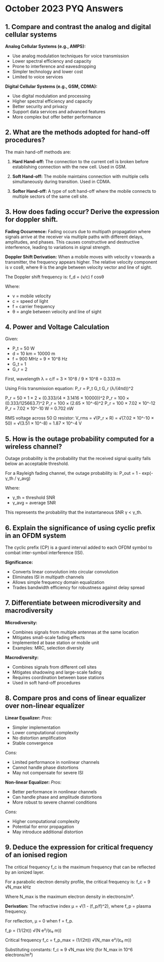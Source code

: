 # October 2023 PYQ Answers

## 1. Compare and contrast the analog and digital cellular systems

**Analog Cellular Systems (e.g., AMPS):**
- Use analog modulation techniques for voice transmission
- Lower spectral efficiency and capacity
- Prone to interference and eavesdropping
- Simpler technology and lower cost
- Limited to voice services

**Digital Cellular Systems (e.g., GSM, CDMA):**
- Use digital modulation and processing
- Higher spectral efficiency and capacity
- Better security and privacy
- Support data services and advanced features
- More complex but offer better performance

## 2. What are the methods adopted for hand-off procedures?

The main hand-off methods are:

1. **Hard Hand-off:** The connection to the current cell is broken before establishing connection with the new cell. Used in GSM.

2. **Soft Hand-off:** The mobile maintains connection with multiple cells simultaneously during transition. Used in CDMA.

3. **Softer Hand-off:** A type of soft hand-off where the mobile connects to multiple sectors of the same cell site.

## 3. How does fading occur? Derive the expression for doppler shift.

**Fading Occurrence:**
Fading occurs due to multipath propagation where signals arrive at the receiver via multiple paths with different delays, amplitudes, and phases. This causes constructive and destructive interference, leading to variations in signal strength.

**Doppler Shift Derivation:**
When a mobile moves with velocity v towards a transmitter, the frequency appears higher. The relative velocity component is v cosθ, where θ is the angle between velocity vector and line of sight.

The Doppler shift frequency is:
f_d = (v/c) f cosθ

Where:
- v = mobile velocity
- c = speed of light
- f = carrier frequency
- θ = angle between velocity and line of sight

## 4. Power and Voltage Calculation

Given:
- P_t = 50 W
- d = 10 km = 10000 m
- f = 900 MHz = 9 × 10^8 Hz
- G_t = 1
- G_r = 2

First, wavelength λ = c/f = 3 × 10^8 / 9 × 10^8 = 0.333 m

Using Friis transmission equation:
P_r = P_t G_t G_r (λ/(4πd))^2

P_r = 50 × 1 × 2 × (0.333/(4 × 3.1416 × 10000))^2
P_r = 100 × (0.333/125663.7)^2
P_r = 100 × (2.65 × 10^-6)^2
P_r = 100 × 7.02 × 10^-12
P_r = 7.02 × 10^-10 W = 0.702 nW

RMS voltage across 50 Ω resistor:
V_rms = √(P_r × R) = √(7.02 × 10^-10 × 50) = √(3.51 × 10^-8) = 1.87 × 10^-4 V

## 5. How is the outage probability computed for a wireless channel?

Outage probability is the probability that the received signal quality falls below an acceptable threshold.

For a Rayleigh fading channel, the outage probability is:
P_out = 1 - exp(-γ_th / γ_avg)

Where:
- γ_th = threshold SNR
- γ_avg = average SNR

This represents the probability that the instantaneous SNR γ < γ_th.

## 6. Explain the significance of using cyclic prefix in an OFDM system

The cyclic prefix (CP) is a guard interval added to each OFDM symbol to combat inter-symbol interference (ISI).

**Significance:**
- Converts linear convolution into circular convolution
- Eliminates ISI in multipath channels
- Allows simple frequency domain equalization
- Trades bandwidth efficiency for robustness against delay spread

## 7. Differentiate between microdiversity and macrodiversity

**Microdiversity:**
- Combines signals from multiple antennas at the same location
- Mitigates small-scale fading effects
- Implemented at base station or mobile unit
- Examples: MRC, selection diversity

**Macrodiversity:**
- Combines signals from different cell sites
- Mitigates shadowing and large-scale fading
- Requires coordination between base stations
- Used in soft hand-off procedures

## 8. Compare pros and cons of linear equalizer over non-linear equalizer

**Linear Equalizer:**
*Pros:*
- Simpler implementation
- Lower computational complexity
- No distortion amplification
- Stable convergence

*Cons:*
- Limited performance in nonlinear channels
- Cannot handle phase distortions
- May not compensate for severe ISI

**Non-linear Equalizer:**
*Pros:*
- Better performance in nonlinear channels
- Can handle phase and amplitude distortions
- More robust to severe channel conditions

*Cons:*
- Higher computational complexity
- Potential for error propagation
- May introduce additional distortion

## 9. Deduce the expression for critical frequency of an ionised region

The critical frequency f_c is the maximum frequency that can be reflected by an ionized layer.

For a parabolic electron density profile, the critical frequency is:
f_c = 9 √N_max kHz

Where N_max is the maximum electron density in electrons/m³.

**Derivation:**
The refractive index μ = √(1 - (f_p/f)^2), where f_p = plasma frequency.

For reflection, μ = 0 when f = f_p.

f_p = (1/(2π)) √(N e²/(ε₀ m))

Critical frequency f_c = f_p_max = (1/(2π)) √(N_max e²/(ε₀ m))

Substituting constants: f_c ≈ 9 √N_max kHz (for N_max in 10^6 electrons/m³)
